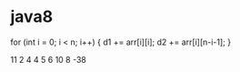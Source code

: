 # java8
for (int i = 0; i < n; i++)
{
	d1 += arr[i][i];
	d2 += arr[i][n-i-1];
}

11 2  4
4  5  6
10 8 -38
